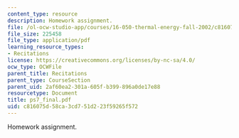 ```yaml
---
content_type: resource
description: Homework assignment.
file: /ol-ocw-studio-app/courses/16-050-thermal-energy-fall-2002/c816075d58ca3cd751d223f59265f572_ps7_final.pdf
file_size: 225458
file_type: application/pdf
learning_resource_types:
- Recitations
license: https://creativecommons.org/licenses/by-nc-sa/4.0/
ocw_type: OCWFile
parent_title: Recitations
parent_type: CourseSection
parent_uid: 2af60ea2-301a-605f-b399-896a0de17e88
resourcetype: Document
title: ps7_final.pdf
uid: c816075d-58ca-3cd7-51d2-23f59265f572
---
```

Homework assignment.